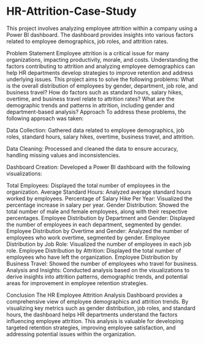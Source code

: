 # HR-Attrition-Case-Study
This project involves analyzing employee attrition within a company using a Power BI dashboard. The dashboard provides insights into various factors related to employee demographics, job roles, and attrition rates.

Problem Statement
Employee attrition is a critical issue for many organizations, impacting productivity, morale, and costs. Understanding the factors contributing to attrition and analyzing employee demographics can help HR departments develop strategies to improve retention and address underlying issues. This project aims to solve the following problems:
What is the overall distribution of employees by gender, department, job role, and business travel?
How do factors such as standard hours, salary hikes, overtime, and business travel relate to attrition rates?
What are the demographic trends and patterns in attrition, including gender and department-based analysis?
Approach
To address these problems, the following approach was taken:

Data Collection: Gathered data related to employee demographics, job roles, standard hours, salary hikes, overtime, business travel, and attrition.

Data Cleaning: Processed and cleaned the data to ensure accuracy, handling missing values and inconsistencies.

Dashboard Creation: Developed a Power BI dashboard with the following visualizations:

Total Employees: Displayed the total number of employees in the organization.
Average Standard Hours: Analyzed average standard hours worked by employees.
Percentage of Salary Hike Per Year: Visualized the percentage increase in salary per year.
Gender Distribution: Showed the total number of male and female employees, along with their respective percentages.
Employee Distribution by Department and Gender: Displayed the number of employees in each department, segmented by gender.
Employee Distribution by Overtime and Gender: Analyzed the number of employees who work overtime, segmented by gender.
Employee Distribution by Job Role: Visualized the number of employees in each job role.
Employee Distribution by Attrition: Displayed the total number of employees who have left the organization.
Employee Distribution by Business Travel: Showed the number of employees who travel for business.
Analysis and Insights: Conducted analysis based on the visualizations to derive insights into attrition patterns, demographic trends, and potential areas for improvement in employee retention strategies.

Conclusion
The HR Employee Attrition Analysis Dashboard provides a comprehensive view of employee demographics and attrition trends. By visualizing key metrics such as gender distribution, job roles, and standard hours, the dashboard helps HR departments understand the factors influencing employee attrition. This analysis is valuable for developing targeted retention strategies, improving employee satisfaction, and addressing potential issues within the organization.
